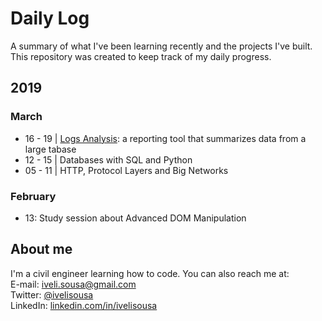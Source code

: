 # Daily Log
A summary of what I've been learning recently and the projects I've built. This repository was created to keep track of my daily progress.

## 2019
### March
 - 16 - 19 | [Logs Analysis](https://github.com/ivelisousa/Full-Stack-Nanodegree/tree/master/Log-analysis): a reporting tool that summarizes data from a large tabase
 - 12 - 15 | Databases with SQL and Python
 - 05 - 11 | HTTP, Protocol Layers and Big Networks

### February
- 13: Study session about Advanced DOM Manipulation

##  About me
I'm a civil engineer learning how to code. You can also reach me at:  
E-mail: iveli.sousa@gmail.com  
Twitter: [@ivelisousa](https://twitter.com/ivelisousa)  
LinkedIn:  [linkedin.com/in/ivelisousa](https://www.linkedin.com/in/ivelisousa)
